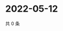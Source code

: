 # 2022-05-12

共 0 条

<!-- BEGIN WEIBO -->
<!-- 最后更新时间 Thu May 12 2022 21:39:58 GMT+0800 (China Standard Time) -->

<!-- END WEIBO -->
